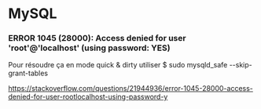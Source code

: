 # MySQL

### ERROR 1045 (28000): Access denied for user 'root'@'localhost' (using password: YES)


Pour résoudre ça en mode quick & dirty utiliser $ sudo mysqld_safe --skip-grant-tables

https://stackoverflow.com/questions/21944936/error-1045-28000-access-denied-for-user-rootlocalhost-using-password-y
